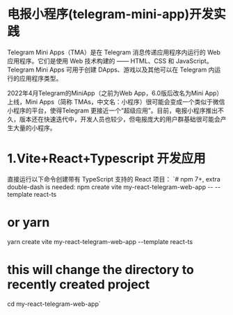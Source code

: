 # 电报小程序(telegram-mini-app)开发实践

Telegram Mini Apps（TMA）是在 Telegram 消息传递应用程序内运行的 Web 应用程序。它们是使用 Web 技术构建的 —— HTML、CSS 和 JavaScript。Telegram Mini Apps 可用于创建 DApps、游戏以及其他可以在 Telegram 内运行的应用程序类型。

2022年4月Telegram的MiniApp（之前为Web App，6.0版后改名为Mini App）上线，Mini Apps（简称 TMAs，中文名：小程序）很可能会变成一个类似于微信小程序的平台，使得Telegram 更接近一个“超级应用”。目前，电报小程序推出不久，版本还在快速迭代中，开发人员也较少，但电报庞大的用户群基础很可能会产生大量的小程序。


# 1.Vite+React+Typescript 开发应用
直接运行以下命令创建带有 TypeScript 支持的 React 项目：
`# npm 7+, extra double-dash is needed:
npm create vite my-react-telegram-web-app -- --template react-ts

# or yarn
yarn create vite my-react-telegram-web-app --template react-ts

# this will change the directory to recently created project
cd my-react-telegram-web-app`
